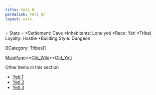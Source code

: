 ```yaml
---
title: Yeti 0
permalink: Yeti_0/
layout: wiki
---
```

= Stats =
*Settlement: Cave
*Inhabitants: Lone yeti
*Race: Yeti 
*Tribal Loyalty: Hostile 
*Building Style: Dungeon
 
[[Category: Tribes]]

[MainPage](/keeperrl_wiki/ "wikilink")>>[Old_Wiki](/keeperrl_wiki/Old_Wiki "wikilink")>>[Old_Yeti](/keeperrl_wiki/Old_Yeti "wikilink")

Other items in this section
-    [Yeti 1](/keeperrl_wiki/Yeti_1 "wikilink")
-    [Yeti 2](/keeperrl_wiki/Yeti_2 "wikilink")
-    [Yeti 3](/keeperrl_wiki/Yeti_3 "wikilink")
